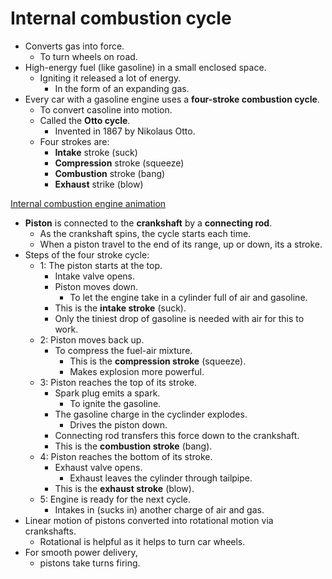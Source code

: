 # Internal combustion cycle

- Converts gas into force.
  - To turn wheels on road.
- High-energy fuel (like gasoline) in a small enclosed space.
  - Igniting it released a lot of energy.
    - In the form of an expanding gas.
- Every car with a gasoline engine uses a **four-stroke combustion cycle**.
  - To convert casoline into motion.
  - Called the **Otto cycle**.
    - Invented in 1867 by Nikolaus Otto.
  - Four strokes are:
    - **Intake** stroke (suck)
    - **Compression** stroke (squeeze)
    - **Combustion** stroke (bang)
    - **Exhaust** strike (blow)

[Internal combustion engine animation](https://cdn-mp4.hswstatic.com/animations/engine-white.mp4)

- **Piston** is connected to the **crankshaft** by a **connecting rod**.
  - As the crankshaft spins, the cycle starts each time.
  - When a piston travel to the end of its range, up or down, its a stroke.
- Steps of the four stroke cycle:
  - 1: The piston starts at the top.
    - Intake valve opens.
    - Piston moves down.
      - To let the engine take in a cylinder full of air and gasoline.
    - This is the **intake stroke** (suck).
    - Only the tiniest drop of gasoline is needed with air for this to work.
  - 2: Piston moves back up.
    - To compress the fuel-air mixture.
      - This is the **compression stroke** (squeeze).
      - Makes explosion more powerful.
  - 3: Piston reaches the top of its stroke.
    - Spark plug emits a spark.
      - To ignite the gasoline.
    - The gasoline charge in the cyclinder explodes.
      - Drives the piston down.
    - Connecting rod transfers this force down to the crankshaft.
    - This is the **combustion stroke** (bang).
  - 4: Piston reaches the bottom of its stroke.
    - Exhaust valve opens.
      - Exhaust leaves the cylinder through tailpipe.
    - This is the **exhaust stroke** (blow).
  - 5: Engine is ready for the next cycle.
    - Intakes in (sucks in) another charge of air and gas.
- Linear motion of pistons converted into rotational motion via crankshafts.
  - Rotational is helpful as it helps to turn car wheels.
- For smooth power delivery,
  - pistons take turns firing.
